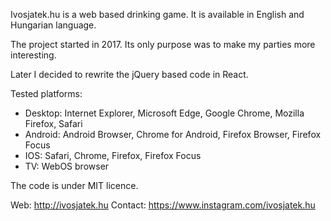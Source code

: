 Ivosjatek.hu is a web based drinking game.
It is available in English and Hungarian language.

The project started in 2017.
Its only purpose was to make my parties more interesting.

Later I decided to rewrite the jQuery based code in React.

Tested platforms: 
- Desktop: Internet Explorer, Microsoft Edge, Google Chrome, Mozilla Firefox, Safari
- Android: Android Browser, Chrome for Android, Firefox Browser, Firefox Focus
- IOS: Safari, Chrome, Firefox, Firefox Focus
- TV: WebOS browser

The code is under MIT licence.

Web: http://ivosjatek.hu
Contact: https://www.instagram.com/ivosjatek.hu